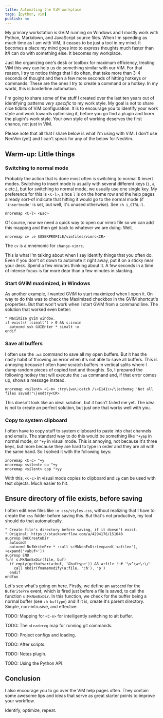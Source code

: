 ```yaml
---
title: Automating the ViM workplace
tags: [python, vim]
publish: no
---
```


My primary workstation is GViM running on Windows and I mostly work with Python, Markdown,
and JavaScript source files. When I'm spending as much time as I am with ViM, it ceases to be just a
tool in my mind. It becomes a place my mind goes into to express thoughts much faster than it/I can
do with something else. It becomes my workplace.

Just like organizing one's desk or toolbox for maximum efficiency, treating ViM this way can help us
do something similar with our ViM. For that reason, I try to notice things that I do often, that
take more than 3-4 seconds of thought and then a few more seconds of hitting hotkeys or commands.
These are the ones I try to create a command or a hotkey. In my world, this is borderline
automation.

I'm going to share some of the stuff I created over the last ten years out of identifying patterns
*very specific* to my work style. My goal is not to share nice tidbits of ViM configuration. It is
to encourage you to identify your work style and work towards optimising it, before you go find a
plugin and *learn* the plugin's work style. Your own style of working deserves the first chance, not
just in ViM.

Please note that all that I share below is what I'm using with ViM. I don't use NeoVim (yet) and I
can't speak for any of the below for NeoVim.

<!-- TOC -->

## Warm-up: Little things

### Switching to normal mode

Probably the action that is done most often is switching to normal & insert modes. Switching to
insert mode is usually with several different keys (`i`, `a`, `o` etc.), but for switching to normal
mode, we usually use one single key. My preference for this is `<C-l>`, since `l` is on the home row
and the help pages already sort-of indicate that hitting it would go to the normal mode (if
`'insertmode'` is set, but well, it's unused otherwise). See `:h i_CTRL-l`.

```vim
nnoremap <C-l> <Esc>
```

Of course, now we need a quick way to open our vimrc file so we can add this mapping and then get
back to whatever we are doing. Well,

```vim
nnoremap cv :e $USERPROFILE/vimfiles/vimrc<CR>
```

The `cv` is a mnemonic for `change-vimrc`.

This is what I'm talking about when I say identify things that you often do. Even if you don't sit
down to automate it right away, put it on a sticky near your desk. Spend a few minutes thinking
about it. A few seconds in a time of intense focus is far more dear than a few minutes in slacking.

### Start GViM maximized, in Windows

As another example, I wanted GViM to start maximized when I open it. On way to do this was to check
the Maximized checkbox in the GViM shortcut's properties. But that won't work when I start GViM from
a command line. The solution that worked even better:

```vim
" Maximize gVim window.
if exists(':simalt') > 0 && s:iswin
  autocmd ssk GUIEnter * simalt ~x
endif
```

### Save all buffers

I often use the `:wa` command to save all my open buffers. But it has the nasty habit of throwing an
error when it's not able to save all buffers. This is annoying because I often have scratch buffers
in vertical splits where I dump random pieces of copied text and thoughts. So, I prepared the
following hotkey that will execute the `:wa` command and, if that error comes up, shows a message
instead.

```vim
nnoremap <silent> <C-m> :try\|wa\|catch /\<E141\>/\|echomsg 'Not all files saved!'\|endtry<CR>
```

This doesn't look like an ideal solution, but it hasn't failed me yet. The idea is not to create an
perfect solution, but just one that works well with you.

### Copy to system clipboard

I often have to copy stuff to system clipboard to paste into chat channels and emails. The standard
way to do this would be something like `"+yap` in normal mode, or `"+y` in visual mode. This is
annoying, not because it's three keys, but more because they are hard to type in order and they are
all with the same hand. So I solved it with the following keys:

```vim
xnoremap <C-c> "+y
nnoremap <silent> cp "+y
nnoremap <silent> cpp "+yy
```

With this, `<C-c>` in visual mode copies to clipboard and `cp` can be used with text objects. Much
easier to hit.


## Ensure directory of file exists, before saving

I often edit new files like `:e css/styles.css`, without realizing that I have to create the `css`
folder before saving this. But that's not productive, my tool should do that automatically.

```vim
" Create file's directory before saving, if it doesn't exist.
" Original: https://stackoverflow.com/a/4294176/151048
augroup BWCCreateDir
  autocmd!
  autocmd BufWritePre * :call s:MkNonExDir(expand('<afile>'), +expand('<abuf>'))
augroup END
fun! s:MkNonExDir(file, buf)
  if empty(getbufvar(a:buf, '&buftype')) && a:file !~# '\v^\w+\:\/'
    call mkdir(fnamemodify(a:file, ':h'), 'p')
  endif
endfun
```

Let's see what's going on here. Firstly, we define an `autocmd` for the `BufWritePre` event, which
is fired just before a file is saved, to call the function `s:MkNonExDir`. In this function, we
check for the buffer being a normal buffer (see `:h buftype`) and if it is, create it's parent
directory. Simple, non-intrusive, and effective.

TODO: Mapping for `<C-n>` for intelligently switching to alt buffer.

TODO: The `<Leader>g` map for running git commands.

TODO: Project configs and loading.

TODO: After scripts.

TODO: Notes plugin.

TODO: Using the Python API.






## Conclusion

I also encourage you to go over the ViM help pages often. They contain some awesome tips and ideas
that serve as great starter points to improve your workflow.

Identify, optimize, repeat.
